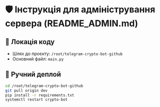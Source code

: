 # 🛡️ Інструкція для адміністрування сервера (README_ADMIN.md)

## 📍 Локація коду
- Шлях до проєкту: `/root/telegram-crypto-bot-github`
- Основний файл: `main.py`

## 🚀 Ручний деплой
```bash
cd /root/telegram-crypto-bot-github
git pull origin dev
pip install -r requirements.txt
systemctl restart crypto-bot
